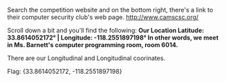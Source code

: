 Search the competition website and on the bottom right, there's a link to their computer security club's web page.
http://www.camscsc.org/

Scroll down a bit and you'll find the following:
**Our Location
Latitude: 33.8614052172° | Longitude: -118.2551897198°
In other words, we meet in Ms. Barnett's computer programming room, room 6014.**

There are our Longitudinal and Longitudinal coorinates.

Flag: {33.8614052172, -118.2551897198}

